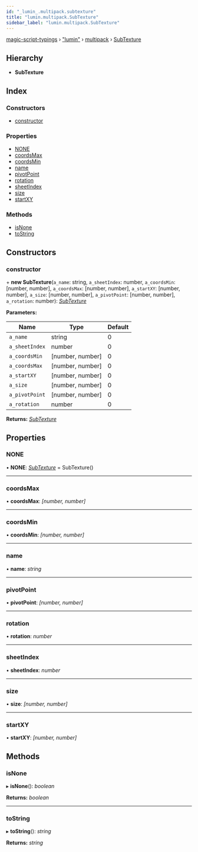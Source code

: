 ```yaml
---
id: "_lumin_.multipack.subtexture"
title: "lumin.multipack.SubTexture"
sidebar_label: "lumin.multipack.SubTexture"
---
```


[magic-script-typings](../index.md) › [&quot;lumin&quot;](../modules/_lumin_.md) › [multipack](../modules/_lumin_.multipack.md) › [SubTexture](_lumin_.multipack.subtexture.md)

## Hierarchy

* **SubTexture**

## Index

### Constructors

* [constructor](_lumin_.multipack.subtexture.md#constructor)

### Properties

* [NONE](_lumin_.multipack.subtexture.md#none)
* [coordsMax](_lumin_.multipack.subtexture.md#coordsmax)
* [coordsMin](_lumin_.multipack.subtexture.md#coordsmin)
* [name](_lumin_.multipack.subtexture.md#name)
* [pivotPoint](_lumin_.multipack.subtexture.md#pivotpoint)
* [rotation](_lumin_.multipack.subtexture.md#rotation)
* [sheetIndex](_lumin_.multipack.subtexture.md#sheetindex)
* [size](_lumin_.multipack.subtexture.md#size)
* [startXY](_lumin_.multipack.subtexture.md#startxy)

### Methods

* [isNone](_lumin_.multipack.subtexture.md#isnone)
* [toString](_lumin_.multipack.subtexture.md#tostring)

## Constructors

###  constructor

\+ **new SubTexture**(`a_name`: string, `a_sheetIndex`: number, `a_coordsMin`: [number, number], `a_coordsMax`: [number, number], `a_startXY`: [number, number], `a_size`: [number, number], `a_pivotPoint`: [number, number], `a_rotation`: number): *[SubTexture](_lumin_.multipack.subtexture.md)*

**Parameters:**

Name | Type | Default |
------ | ------ | ------ |
`a_name` | string | 0 |
`a_sheetIndex` | number | 0 |
`a_coordsMin` | [number, number] | 0 |
`a_coordsMax` | [number, number] | 0 |
`a_startXY` | [number, number] | 0 |
`a_size` | [number, number] | 0 |
`a_pivotPoint` | [number, number] | 0 |
`a_rotation` | number | 0 |

**Returns:** *[SubTexture](_lumin_.multipack.subtexture.md)*

## Properties

###  NONE

• **NONE**: *[SubTexture](_lumin_.multipack.subtexture.md)* =  SubTexture()

___

###  coordsMax

• **coordsMax**: *[number, number]*

___

###  coordsMin

• **coordsMin**: *[number, number]*

___

###  name

• **name**: *string*

___

###  pivotPoint

• **pivotPoint**: *[number, number]*

___

###  rotation

• **rotation**: *number*

___

###  sheetIndex

• **sheetIndex**: *number*

___

###  size

• **size**: *[number, number]*

___

###  startXY

• **startXY**: *[number, number]*

## Methods

###  isNone

▸ **isNone**(): *boolean*

**Returns:** *boolean*

___

###  toString

▸ **toString**(): *string*

**Returns:** *string*
